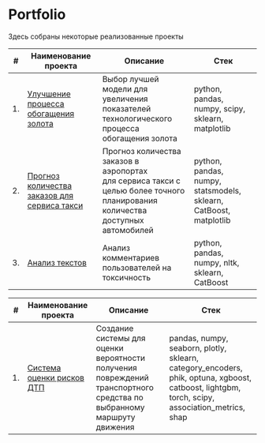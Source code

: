 # Portfolio

Здесь собраны некоторые реализованные проекты

| #  | Наименование проекта                | Описание                                                     | Стек                                                         |
| -- | ------------------------------------------------------------ | ------------------------------------------------------------ | ------------------------------------------------------------ |
| 1. | [Улучшение процесса обогащения золота](___) | Выбор лучшей модели для увеличения <br/>показателей технологического процесса <br/>обогащения золота | python, pandas, numpy, scipy, sklearn, matplotlib       |
| 2. | [Прогноз количества заказов для сервиса такси](___) | Прогноз количества заказов в аэропортах <br/>для сервиса такси с целью более точного планирования количества доступных <br/>автомобилей | python, pandas, numpy, statsmodels, sklearn, CatBoost, matplotlib |
| 3. | [Анализ текстов](___) | Анализ комментариев пользователей на токсичность             | python, pandas, numpy, nltk, sklearn, CatBoost |

| #  | Наименование проекта | Описание | Стек |
| -- | -------------------- | -------- | ---- |
| 1. | [Система оценки рисков ДТП](https://github.com/xswepp/Portfolio/blob/main/Accident%20risk%20assessment%20system/Accident%20risk%20assessment%20system.ipynb) | Cоздание системы для оценки вероятности получения повреждений транспортного средства по выбранному маршруту движения | pandas, numpy, seaborn, plotly, sklearn, category_encoders, phik, optuna, xgboost, catboost, lightgbm, torch, scipy, association_metrics, shap |
